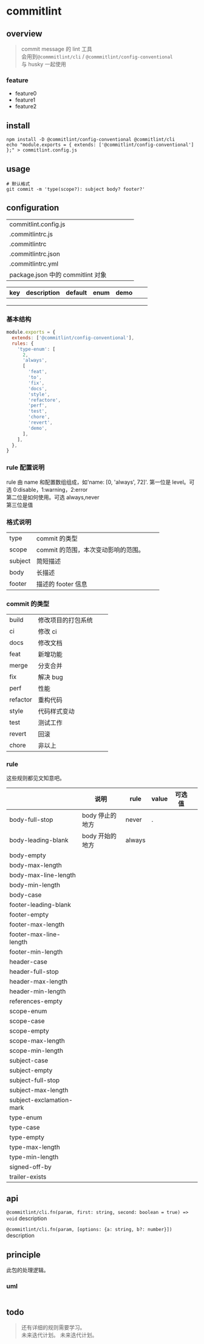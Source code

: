 # commitlint

## overview

> commit message 的 lint 工具  
> 会用到`@commmitlint/cli` / `@commmitlint/config-conventional`  
> 与 husky 一起使用

### feature

- feature0
- feature1
- feature2

## install

```shell
npm install -D @commitlint/config-conventional @commitlint/cli
echo "module.exports = { extends: ['@commitlint/config-conventional'] };" > commitlint.config.js
```

## usage

```shell
# 默认格式
git commit -m 'type(scope?): subject body? footer?'
```

## configuration

|                                   |     |     |     |     |
| --------------------------------- | --- | --- | --- | --- |
| commitlint.config.js              |     |     |     |     |
| .commitlintrc.js                  |     |     |     |     |
| .commitlintrc                     |     |     |     |     |
| .commitlintrc.json                |     |     |     |     |
| .commitlintrc.yml                 |     |     |     |     |
| package.json 中的 commitlint 对象 |     |     |     |     |

| key | description | default | enum | demo |     |     |
| --- | ----------- | ------- | ---- | ---- | --- | --- |
|     |             |         |      |      |     |     |
|     |             |         |      |      |     |     |
|     |             |         |      |      |     |     |

### 基本结构

```js
module.exports = {
  extends: ['@commitlint/config-conventional'],
  rules: {
    'type-enum': [
      2,
      'always',
      [
        'feat',
        'to',
        'fix',
        'docs',
        'style',
        'refactore',
        'perf',
        'test',
        'chore',
        'revert',
        'demo',
      ],
    ],
  },
}
```

### rule 配置说明

rule 由 name 和配置数组组成，如'name: [0, 'always', 72]'.
第一位是 level。可选 0:disable，1:warning，2:error  
第二位是如何使用。可选 always,never  
第三位是值

### 格式说明

|         |                                     |     |     |
| ------- | ----------------------------------- | --- | --- |
| type    | commit 的类型                       |     |     |
| scope   | commit 的范围，本次变动影响的范围。 |     |     |
| subject | 简短描述                            |     |     |
| body    | 长描述                              |     |     |
| footer  | 描述的 footer 信息                  |     |     |

### commit 的类型

|          |                    |     |     |
| -------- | ------------------ | --- | --- |
| build    | 修改项目的打包系统 |     |     |
| ci       | 修改 ci            |     |     |
| docs     | 修改文档           |     |     |
| feat     | 新增功能           |     |     |
| merge    | 分支合并           |     |     |
| fix      | 解决 bug           |     |     |
| perf     | 性能               |     |     |
| refactor | 重构代码           |     |     |
| style    | 代码样式变动       |     |     |
| test     | 测试工作           |     |     |
| revert   | 回滚               |     |     |
| chore    | 非以上             |     |     |

### rule

这些规则都见文知意吧。

|                          | 说明            | rule   | value | 可选值 |     |
| ------------------------ | --------------- | ------ | ----- | ------ | --- |
| body-full-stop           | body 停止的地方 | never  | .     |        |     |
| body-leading-blank       | body 开始的地方 | always |       |        |     |
| body-empty               |                 |        |       |        |     |
| body-max-length          |                 |        |       |        |     |
| body-max-line-length     |                 |        |       |        |     |
| body-min-length          |                 |        |       |        |     |
| body-case                |                 |        |       |        |     |
| footer-leading-blank     |                 |        |       |        |     |
| footer-empty             |                 |        |       |        |     |
| footer-max-length        |                 |        |       |        |     |
| footer-max-line-length   |                 |        |       |        |     |
| footer-min-length        |                 |        |       |        |     |
| header-case              |                 |        |       |        |     |
| header-full-stop         |                 |        |       |        |     |
| header-max-length        |                 |        |       |        |     |
| header-min-length        |                 |        |       |        |     |
| references-empty         |                 |        |       |        |     |
| scope-enum               |                 |        |       |        |     |
| scope-case               |                 |        |       |        |     |
| scope-empty              |                 |        |       |        |     |
| scope-max-length         |                 |        |       |        |     |
| scope-min-length         |                 |        |       |        |     |
| subject-case             |                 |        |       |        |     |
| subject-empty            |                 |        |       |        |     |
| subject-full-stop        |                 |        |       |        |     |
| subject-max-length       |                 |        |       |        |     |
| subject-exclamation-mark |                 |        |       |        |     |
| type-enum                |                 |        |       |        |     |
| type-case                |                 |        |       |        |     |
| type-empty               |                 |        |       |        |     |
| type-max-length          |                 |        |       |        |     |
| type-min-length          |                 |        |       |        |     |
| signed-off-by            |                 |        |       |        |     |
| trailer-exists           |                 |        |       |        |     |

## api

`@commitlint/cli.fn(param, first: string, second: boolean = true) => void`
description

`@commitlint/cli.fn(param, [options: {a: string, b?: number}])`
description

## principle

此包的处理逻辑。

### uml

```

```

## todo

> 还有详细的规则需要学习。  
> 未来迭代计划。
> 未来迭代计划。
